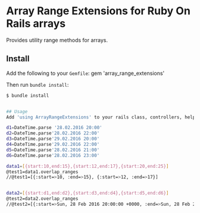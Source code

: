 # Array Range Extensions for Ruby On Rails arrays

Provides utility range methods for arrays.

## Install
Add the following to your `Gemfile`:
gem 'array_range_extensions'

Then run `bundle install`:

```bash
$ bundle install


## Usage
Add 'using ArrayRangeExtensions' to your rails class, controllers, helpers.

d1=DateTime.parse '28.02.2016 20:00'
d2=DateTime.parse'28.02.2016 22:00'
d3=DateTime.parse'29.02.2016 20:00'
d4=DateTime.parse'29.02.2016 22:00'
d5=DateTime.parse'28.02.2016 21:00'
d6=DateTime.parse'28.02.2016 23:00'

data1=[{start:10,end:15},{start:12,end:17},{start:20,end:25}]
@test1=data1.overlap_ranges
//@test1=[{:start=>10, :end=>15}, {:start=>12, :end=>17}]


data2=[{start:d1,end:d2},{start:d3,end:d4},{start:d5,end:d6}]
@test2=data2.overlap_ranges
//@test2=[{:start=>Sun, 28 Feb 2016 20:00:00 +0000, :end=>Sun, 28 Feb 2016 22:00:00 +0000}, {:start=>Sun, 28 Feb 2016 21:00:00 +0000, :end=>Sun, 28 Feb 2016 23:00:00 +0000}]
